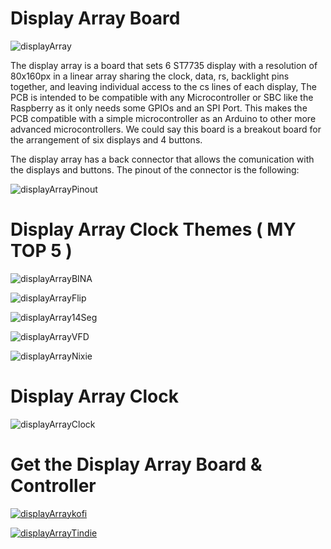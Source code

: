 # Display Array Board
![displayArray](https://savageelectronics.com/wp-content/uploads/2021/07/DisplayArray-Sideview.png)

The display array is a board that sets 6 ST7735 display with a resolution of 80x160px in a linear array sharing the clock, data, rs, backlight pins together, and leaving individual access to the cs lines of each display, The PCB is intended to be compatible with any Microcontroller or SBC like the Raspberry as it only needs some GPIOs and an SPI Port. This makes the PCB compatible with a simple microcontroller as an Arduino to other more advanced microcontrollers. We could say this board is a breakout board for the arrangement of six displays and 4 buttons. 

The display array has a back connector that allows the comunication with the displays and buttons. The pinout of the connector is the following:

![displayArrayPinout](https://savageelectronics.com/wp-content/uploads/2021/07/DisplayArray_Pinout.png)

# Display Array Clock Themes ( MY TOP 5 )

![displayArrayBINA](https://savageelectronics.com/wp-content/uploads/2021/07/BINAView.png)

![displayArrayFlip](https://savageelectronics.com/wp-content/uploads/2021/07/FlipFlap.png)

![displayArray14Seg](https://savageelectronics.com/wp-content/uploads/2021/07/14Segment.png)

![displayArrayVFD](https://savageelectronics.com/wp-content/uploads/2021/07/VFD.png)

![displayArrayNixie](https://savageelectronics.com/wp-content/uploads/2021/07/NixieTube.png)

# Display Array Clock 

![displayArrayClock](https://savageelectronics.com/wp-content/uploads/2021/06/IMG_7267.jpg)



# Get the Display Array Board & Controller 

[![displayArraykofi](https://uploads-ssl.webflow.com/5c14e387dab576fe667689cf/5cbed8a433a3f45a772abaf5_SupportMe_blue-p-500.png)](https://ko-fi.com/josuealejandrogtz)

[![displayArrayTindie](https://d2ss6ovg47m0r5.cloudfront.net/badges/tindie-larges.png)](https://www.tindie.com/products/savageelectronics/spi-display-array/)




